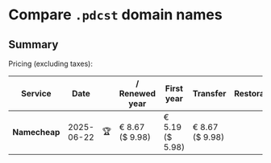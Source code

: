 # Compare `.pdcst` domain names

## Summary

Pricing (excluding taxes):

| Service | Date |  | / Renewed year | First year | Transfer | Restoration |
|--|--|--|--|--|--|--|
| **Namecheap** | 2025-06-22 | 🏆 | € 8.67<br>($ 9.98) | € 5.19<br>($ 5.98) | € 8.67<br>($ 9.98) |  |
